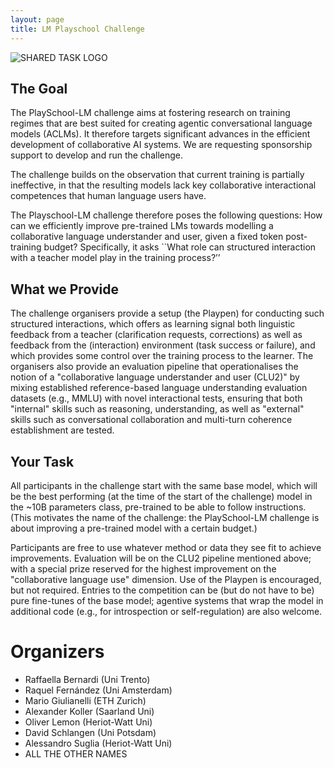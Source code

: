 ```yaml
---
layout: page
title: LM Playschool Challenge
---
```


![SHARED TASK LOGO](https://drive.google.com/file/d/1umxPpJn8Xdoicx4iPGeuAHV_mB5-AeQ0/view?usp=drive_link)

## The Goal
The PlaySchool-LM challenge  aims at fostering research on training regimes that are best suited for creating agentic conversational language models (ACLMs).  It therefore targets significant advances in the efficient development of collaborative AI systems. We are requesting sponsorship support to develop and run the challenge. 

The challenge builds on the observation that current training is partially ineffective, in that the resulting models lack key collaborative interactional competences that human language users have. 

The  Playschool-LM challenge therefore poses the following questions: How can we efficiently improve pre-trained LMs towards modelling a collaborative language understander and user, given a fixed token post-training  budget?  Specifically, it asks ``What role can structured interaction with a teacher model play in the training process?’’ 

## What we Provide
  The challenge organisers provide a setup (the Playpen) for conducting such structured interactions, which offers as learning signal both linguistic feedback from a teacher (clarification requests, corrections) as well as feedback from the (interaction) environment (task success or failure), and which provides some control over the training process to the learner. The organisers also provide an evaluation pipeline that operationalises the notion of a "collaborative language understander and user (CLU2)"  by mixing established reference-based language understanding evaluation datasets (e.g., MMLU) with novel interactional tests, ensuring that both "internal" skills such as reasoning, understanding, as well as "external" skills such as conversational collaboration and multi-turn coherence establishment are tested.
## Your Task
All participants in the challenge start with the same base model, which will be the best performing (at the time of the start of the challenge) model in the ~10B parameters class, pre-trained to be able to follow instructions. (This motivates the name of the challenge: the PlaySchool-LM challenge is about improving a pre-trained model with a certain budget.)

Participants are free to use whatever method or data they see fit to achieve improvements. Evaluation will be on the CLU2 pipeline mentioned above; with a special prize reserved for the highest improvement on the "collaborative language use" dimension. Use of the Playpen is encouraged, but not required. Entries to the competition can be (but do not have to be) pure fine-tunes of the base model; agentive systems that wrap the model in additional code (e.g., for introspection or self-regulation) are also welcome.

# Organizers
* Raffaella Bernardi (Uni Trento)
* Raquel Fernández (Uni Amsterdam)
* Mario Giulianelli (ETH Zurich)
* Alexander Koller (Saarland Uni)
* Oliver Lemon (Heriot-Watt Uni)
* David Schlangen (Uni Potsdam)
* Alessandro Suglia (Heriot-Watt Uni)
* ALL THE OTHER NAMES
